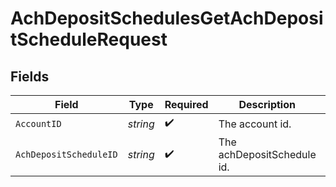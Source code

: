 # AchDepositSchedulesGetAchDepositScheduleRequest


## Fields

| Field                                | Type                                 | Required                             | Description                          | Example                              |
| ------------------------------------ | ------------------------------------ | ------------------------------------ | ------------------------------------ | ------------------------------------ |
| `AccountID`                          | *string*                             | :heavy_check_mark:                   | The account id.                      | 01H8FB90ZRRFWXB4XC2JPJ1D4Y           |
| `AchDepositScheduleID`               | *string*                             | :heavy_check_mark:                   | The achDepositSchedule id.           | 40eb6b6f-76ff-4dc9-b8a0-b65a7658f8b1 |